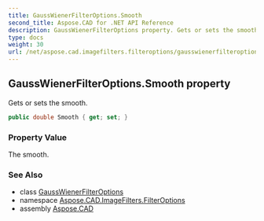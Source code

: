 ```yaml
---
title: GaussWienerFilterOptions.Smooth
second_title: Aspose.CAD for .NET API Reference
description: GaussWienerFilterOptions property. Gets or sets the smooth
type: docs
weight: 30
url: /net/aspose.cad.imagefilters.filteroptions/gausswienerfilteroptions/smooth/
---
```

## GaussWienerFilterOptions.Smooth property

Gets or sets the smooth.

```csharp
public double Smooth { get; set; }
```

### Property Value

The smooth.

### See Also

* class [GaussWienerFilterOptions](../)
* namespace [Aspose.CAD.ImageFilters.FilterOptions](../../../aspose.cad.imagefilters.filteroptions/)
* assembly [Aspose.CAD](../../../)


